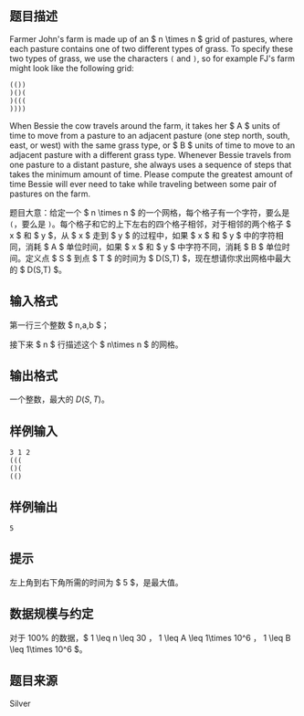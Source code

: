 ## 题目描述

Farmer John's farm is made up of an $ n \times n $ grid of pastures, where each pasture contains one of two different types of grass. To specify these two types of grass, we use the characters ```(``` and ```)```, so for example FJ's farm might look like the following grid:

```
(())
)()(
)(((
))))
```

When Bessie the cow travels around the farm, it takes her $ A $ units of time to move from a pasture to an adjacent pasture (one step north, south, east, or west) with the same grass type, or $ B $ units of time to move to an adjacent pasture with a different grass type. Whenever Bessie travels from one pasture to a distant pasture, she always uses a sequence of steps that takes the minimum amount of time. Please compute the greatest amount of time Bessie will ever need to take while traveling between some pair of pastures on the farm.

题目大意：给定一个 $ n \times n $ 的一个网格，每个格子有一个字符，要么是 ```(```，要么是 ```)```。每个格子和它的上下左右的四个格子相邻，对于相邻的两个格子 $ x $ 和 $ y $，从 $ x $ 走到 $ y $ 的过程中，如果 $ x $ 和 $ y $ 中的字符相同，消耗 $ A $ 单位时间，如果 $ x $ 和 $ y $ 中字符不同，消耗 $ B $ 单位时间。定义点 $ S $ 到点 $ T $ 的时间为 $ D(S,T) $，现在想请你求出网格中最大的 $ D(S,T) $。

## 输入格式

第一行三个整数 $ n,a,b $；

接下来 $ n $ 行描述这个 $ n\times n $ 的网格。

## 输出格式

一个整数，最大的 $D(S,T)$。

## 样例输入

```
3 1 2
(((
()(
(()
```

## 样例输出

```
5
```

## 提示

左上角到右下角所需的时间为 $ 5 $，是最大值。

## 数据规模与约定

对于 $100\%$ 的数据，$ 1 \leq n \leq 30 $，$ 1 \leq A \leq 1\times 10^6 $，$ 1 \leq B \leq 1\times 10^6 $。

## 题目来源

Silver

